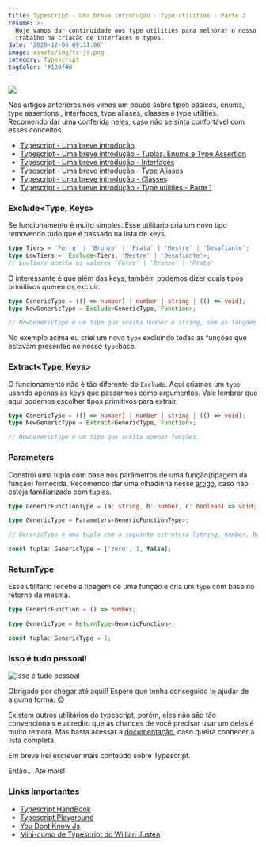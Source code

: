 ```yaml
---
title: Typescript - Uma breve introdução - Type utilities - Parte 2
resume: >-
  Hoje vamos dar continuidade aos type utilities para melhorar o nosso fluxo de
  trabalho na criação de interfaces e types.
date: '2020-12-06 09:31:06'
image: assets/img/ts-js.png
category: Typescript
tagColor: '#130f40'
---
```

![](assets/img/ts-js.png)

Nos artigos anteriores nós vimos um pouco sobre tipos básicos, enums, type assertions , interfaces, type aliases, classes e type utilities. Recomendo dar uma conferida neles, caso não se sinta confortável com esses conceitos.

* [Typescript - Uma breve introdução](https://www.crisgon.dev/typescript-uma-breve-introdu%C3%A7%C3%A3o/)
* [Typescript - Uma breve introdução - Tuplas, Enums e Type Assertion](https://www.crisgon.dev/typescript-uma-breve-introdu%C3%A7%C3%A3o-parte-2/)
* [Typescript - Uma breve introdução - Interfaces](https://www.crisgon.dev/typescript-uma-breve-introdu%C3%A7%C3%A3o-interfaces/)
* [Typescript - Uma breve introdução - Type Aliases](https://www.crisgon.dev/typescript-uma-breve-introdu%C3%A7%C3%A3o-type-aliases/)
* [Typescript - Uma breve introdução - Classes](https://www.crisgon.dev/typescript-uma-breve-introdu%C3%A7%C3%A3o-classes/)
* [Typescript - Uma breve introdução - Type utilities - Parte 1](https://www.crisgon.dev/typescript-uma-breve-introdu%C3%A7%C3%A3o-type-utilities/)

### Exclude<Type, Keys>

Se funcionamento é muito simples. Esse utilitário cria um novo tipo removendo tudo que é passado na lista de keys. 

```typescript
type Tiers = 'Ferro' | 'Bronze' | 'Prata' | 'Mestre' | 'Desafiante';
type LowTiers =  Exclude<Tiers, 'Mestre' | 'Desafiante'>;
// LowTiers aceita os valores 'Ferro' | 'Bronze' | 'Prata'
```

O interessante é que além das keys, também podemos dizer quais tipos primitivos queremos excluir.

```typescript
type GenericType = (() => number) | number | string | (() => void);
type NewGenericType = Exclude<GenericType, Function>;

// NewGenericType é um tipo que aceita number e string, sem as funções.
```

No exemplo acima eu criei um novo `type` excluindo todas as funções que estavam presentes no nosso `type`base.

### Extract<Type, Keys>

O funcionamento não é tão diferente do `Exclude`. Aqui criamos um `type` usando apenas as keys que passarmos como argumentos. Vale lembrar que aqui podemos escolher tipos primitivos para extrair.

```typescript
type GenericType = (() => number) | number | string | (() => void);
type NewGenericType = Extract<GenericType, Function>;

// NewGenericType é um tipo que aceita apenas funções.
```

### Parameters<Type>

Constrói uma tupla com base nos parâmetros de uma função(tipagem da função) fornecida. Recomendo dar uma olhadinha nesse [artigo](https://www.crisgon.dev/typescript-uma-breve-introdu%C3%A7%C3%A3o-parte-2/), caso não esteja familiarizado com tuplas.

```typescript
type GenericFunctionType = (a: string, b: number, c: boolean) => void;

type GenericType = Parameters<GenericFunctionType>;

// GenericType é uma tupla com a seguinte estrutura [string, number, boolean]

const tupla: GenericType = ['zero', 1, false];
```

### ReturnType<Type>

Esse utilitário recebe a tipagem de uma função e cria um `type` com base no retorno da mesma.

```typescript
type GenericFunction = () => number;

type GenericType = ReturnType<GenericFunction>;

const tupla: GenericType = 1;
```

### Isso é tudo pessoal!

![Isso é tudo pessoal](https://i.pinimg.com/originals/2a/82/1e/2a821ee45ca3cbc384c0b70f730248ae.gif)

Obrigado por chegar até aqui!! Espero que tenha conseguido te ajudar de alguma forma. 😊

Existem outros utilitários do typescript, porém, eles não são tão convencionais e acredito que as chances de você precisar usar um deles é muito remota. Mas basta acessar a [documentação](https://www.typescriptlang.org/docs/handbook/utility-types.html#partialtype),  caso queira conhecer a lista completa.

Em breve irei escrever mais conteúdo sobre Typescript.

Então... Até mais!

### Links importantes

* [Typescript HandBook](https://www.typescriptlang.org/docs/handbook/intro.html)
* [Typescript Playground](https://www.typescriptlang.org/play/index.html)
* [You Dont Know Js](https://github.com/getify/You-Dont-Know-JS)
* [Mini-curso de Typescript do Willian Justen](https://www.youtube.com/playlist?list=PLlAbYrWSYTiPanrzauGa7vMuve7_vnXG_)
